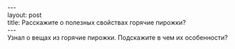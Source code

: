 --- <br> layout: post <br> title: Расскажите о полезных свойствах горячие пирожки? <br> --- <br> Узнал о вещах из горячие пирожки. Подскажите в чем их особенности?